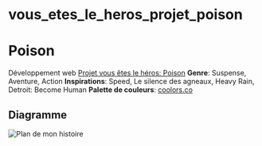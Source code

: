 # vous_etes_le_heros_projet_poison
 # Poison
 Développement web [Projet vous êtes le héros: Poison](index.html)
 **Genre**: Suspense, Aventure, Action
 **Inspirations**: Speed, Le silence des agneaux, Heavy Rain, Detroit: Become Human
 **Palette de couleurs**: [coolors.co](https://coolors.co/2c1126-0f3757-f4ebe8-0a5c52-a25f53)
 ## Diagramme
 ![Plan de mon histoire](assets/img/diagramme_scénario_projet_vous_etes_le_heros_v2.jpg) 
